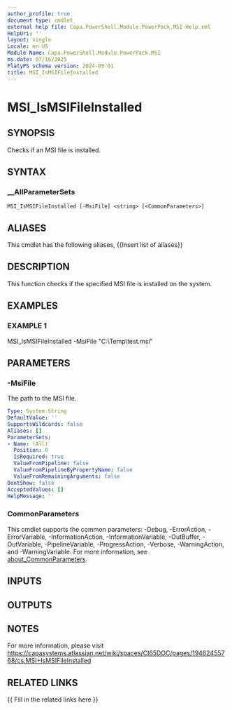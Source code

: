 ```yaml
---
author_profile: true
document type: cmdlet
external help file: Capa.PowerShell.Module.PowerPack.MSI-Help.xml
HelpUri: ''
layout: single
Locale: en-US
Module Name: Capa.PowerShell.Module.PowerPack.MSI
ms.date: 07/16/2025
PlatyPS schema version: 2024-05-01
title: MSI_IsMSIFileInstalled
---
```


# MSI_IsMSIFileInstalled

## SYNOPSIS

Checks if an MSI file is installed.

## SYNTAX

### __AllParameterSets

```
MSI_IsMSIFileInstalled [-MsiFile] <string> [<CommonParameters>]
```

## ALIASES

This cmdlet has the following aliases,
  {{Insert list of aliases}}

## DESCRIPTION

This function checks if the specified MSI file is installed on the system.

## EXAMPLES

### EXAMPLE 1

MSI_IsMSIFileInstalled -MsiFile "C:\Temp\test.msi"

## PARAMETERS

### -MsiFile

The path to the MSI file.

```yaml
Type: System.String
DefaultValue: ''
SupportsWildcards: false
Aliases: []
ParameterSets:
- Name: (All)
  Position: 0
  IsRequired: true
  ValueFromPipeline: false
  ValueFromPipelineByPropertyName: false
  ValueFromRemainingArguments: false
DontShow: false
AcceptedValues: []
HelpMessage: ''
```

### CommonParameters

This cmdlet supports the common parameters: -Debug, -ErrorAction, -ErrorVariable,
-InformationAction, -InformationVariable, -OutBuffer, -OutVariable, -PipelineVariable,
-ProgressAction, -Verbose, -WarningAction, and -WarningVariable. For more information, see
[about_CommonParameters](https://go.microsoft.com/fwlink/?LinkID=113216).

## INPUTS

## OUTPUTS

## NOTES

For more information, please visit https://capasystems.atlassian.net/wiki/spaces/CI65DOC/pages/19462455768/cs.MSI+IsMSIFileInstalled


## RELATED LINKS

{{ Fill in the related links here }}

